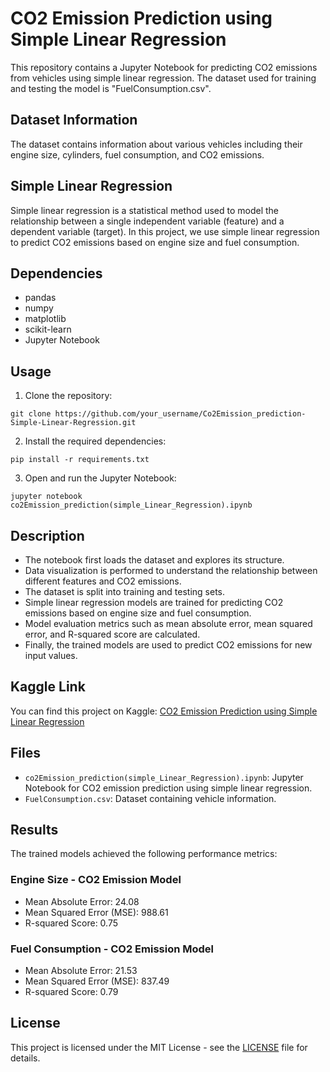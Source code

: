 # CO2 Emission Prediction using Simple Linear Regression

This repository contains a Jupyter Notebook for predicting CO2 emissions from vehicles using simple linear regression. The dataset used for training and testing the model is "FuelConsumption.csv".

## Dataset Information

The dataset contains information about various vehicles including their engine size, cylinders, fuel consumption, and CO2 emissions.

## Simple Linear Regression

Simple linear regression is a statistical method used to model the relationship between a single independent variable (feature) and a dependent variable (target). In this project, we use simple linear regression to predict CO2 emissions based on engine size and fuel consumption.

## Dependencies

- pandas
- numpy
- matplotlib
- scikit-learn
- Jupyter Notebook

## Usage

1. Clone the repository:

```
git clone https://github.com/your_username/Co2Emission_prediction-Simple-Linear-Regression.git
```

2. Install the required dependencies:

```
pip install -r requirements.txt
```

3. Open and run the Jupyter Notebook:

```
jupyter notebook co2Emission_prediction(simple_Linear_Regression).ipynb
```

## Description

- The notebook first loads the dataset and explores its structure.
- Data visualization is performed to understand the relationship between different features and CO2 emissions.
- The dataset is split into training and testing sets.
- Simple linear regression models are trained for predicting CO2 emissions based on engine size and fuel consumption.
- Model evaluation metrics such as mean absolute error, mean squared error, and R-squared score are calculated.
- Finally, the trained models are used to predict CO2 emissions for new input values.

## Kaggle Link

You can find this project on Kaggle: [CO2 Emission Prediction using Simple Linear Regression](https://www.kaggle.com/code/saragadamsaiprasad/co2emission-prediction-simple-linear-regression/)

## Files

- `co2Emission_prediction(simple_Linear_Regression).ipynb`: Jupyter Notebook for CO2 emission prediction using simple linear regression.
- `FuelConsumption.csv`: Dataset containing vehicle information.

## Results

The trained models achieved the following performance metrics:

### Engine Size - CO2 Emission Model
- Mean Absolute Error: 24.08
- Mean Squared Error (MSE): 988.61
- R-squared Score: 0.75

### Fuel Consumption - CO2 Emission Model
- Mean Absolute Error: 21.53
- Mean Squared Error (MSE): 837.49
- R-squared Score: 0.79


## License

This project is licensed under the MIT License - see the [LICENSE](LICENSE) file for details.

